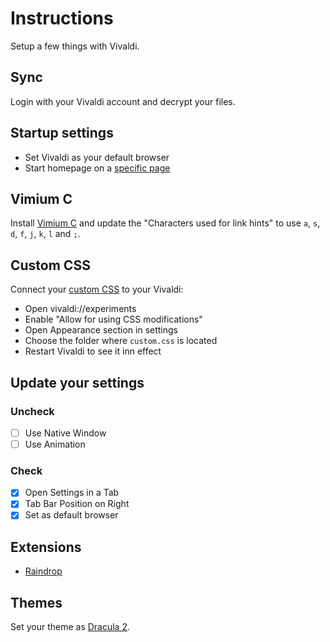 # Instructions
Setup a few things with Vivaldi.


## Sync
Login with your Vivaldi account and decrypt your files.

## Startup settings
- Set Vivaldi as your default browser
- Start homepage on a [specific page](https://app.raindrop.io/my/45548736)

## Vimium C
Install [Vimium C](https://chrome.google.com/webstore/detail/vimium-c-all-by-keyboard/hfjbmagddngcpeloejdejnfgbamkjaeg) and update the "Characters used for link hints" to use `a`, `s`, `d`, `f`, `j`, `k`, `l` and `;`.

## Custom CSS
Connect your [custom CSS](custom.css) to your Vivaldi:
- Open vivaldi://experiments
- Enable "Allow for using CSS modifications"
- Open Appearance section in settings
- Choose the folder where `custom.css` is located
- Restart Vivaldi to see it inn effect

## Update your settings
### Uncheck
- [ ] Use Native Window
- [ ] Use Animation
### Check
- [x] Open Settings in a Tab
- [x] Tab Bar Position on Right
- [x] Set as default browser

## Extensions
- [Raindrop](https://chromewebstore.google.com/detail/ldgfbffkinooeloadekpmfoklnobpien)

## Themes
Set your theme as [Dracula 2](https://themes.vivaldi.net/themes/V6kJN6LJWXP).